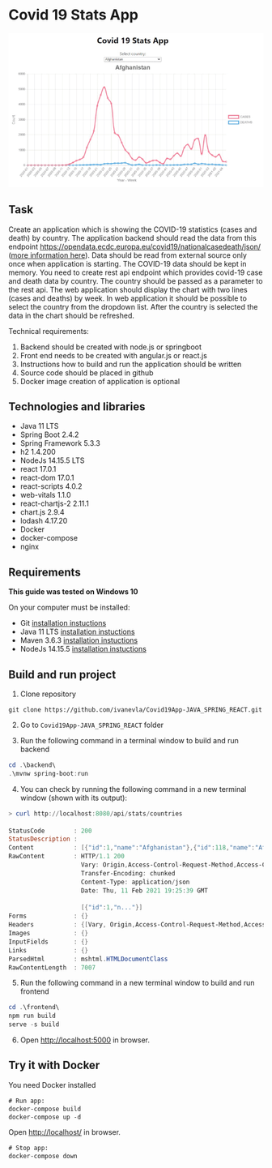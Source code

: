 # Covid 19 Stats App

![Alt text](/docs/screenshot.gif?raw=true "Covid 19 Stats App Screenshot")

## Task

Create an application which is showing the COVID-19 statistics (cases and death) by country. The application backend should read the data from this endpoint https://opendata.ecdc.europa.eu/covid19/nationalcasedeath/json/ ([more information here](https://www.ecdc.europa.eu/en/publications-data/data-national-14-day-notification-rate-covid-19)). Data should be read from external source only once when application is starting. The COVID-19 data should be kept in memory. You need to create rest api endpoint which provides covid-19 case and death data by country. The country should be passed as a parameter to the rest api. The web application should display the chart with two lines (cases and deaths) by week. In web application it should be possible to select the country from the dropdown list. After the country is selected the data in the chart should be refreshed.

Technical requirements:

1. Backend should be created with node.js or springboot
2. Front end needs to be created with angular.js or react.js
3. Instructions how to build and run the application should be written
4. Source code should be placed in github
5. Docker image creation of application is optional

## Technologies and libraries

- Java 11 LTS
- Spring Boot 2.4.2
- Spring Framework 5.3.3
- h2 1.4.200
- NodeJs 14.15.5 LTS
- react 17.0.1
- react-dom 17.0.1
- react-scripts 4.0.2
- web-vitals 1.1.0
- react-chartjs-2 2.11.1
- chart.js 2.9.4
- lodash 4.17.20
- Docker
- docker-compose
- nginx

## Requirements

**This guide was tested on Windows 10**

On your computer must be installed:

- Git [installation instuctions](https://git-scm.com/book/en/v2/Getting-Started-Installing-Git)
- Java 11 LTS [installation instuctions](https://www.oracle.com/java/technologies/javase-downloads.html)
- Maven 3.6.3 [installation instuctions](http://maven.apache.org/install.html)
- NodeJs 14.15.5 [installation instuctions](https://nodejs.org/en/download/)

## Build and run project

1. Clone repository

```
git clone https://github.com/ivanevla/Covid19App-JAVA_SPRING_REACT.git
```

2. Go to <code>Covid19App-JAVA_SPRING_REACT</code> folder

3. Run the following command in a terminal window to build and run backend

```powershell
cd .\backend\
.\mvnw spring-boot:run
```

4. You can check by running the following command in a new terminal window (shown with its output):

```powershell
> curl http://localhost:8080/api/stats/countries

StatusCode        : 200
StatusDescription :
Content           : [{"id":1,"name":"Afghanistan"},{"id":118,"name":"Africa (total)"},{"id":235,"name":"Albania"},{"id":334,"name":"Algeria"},{"id":451,"name":"America (total)"},{"id":568,"name":"Andorra"},{"id":665,"nam..."}]
RawContent        : HTTP/1.1 200
                    Vary: Origin,Access-Control-Request-Method,Access-Control-Request-Headers
                    Transfer-Encoding: chunked
                    Content-Type: application/json
                    Date: Thu, 11 Feb 2021 19:25:39 GMT

                    [{"id":1,"n..."}]
Forms             : {}
Headers           : {[Vary, Origin,Access-Control-Request-Method,Access-Control-Request-Headers], [Transfer-Encoding, chunked], [Content-Type, application/json], [Date, Thu, 1 Feb 2021 19:25:39 GMT]}
Images            : {}
InputFields       : {}
Links             : {}
ParsedHtml        : mshtml.HTMLDocumentClass
RawContentLength  : 7007
```

5. Run the following command in a new terminal window to build and run frontend

```powershell
cd .\frontend\
npm run build
serve -s build
```

6. Open [http://localhost:5000](http://localhost:5000) in browser.

## Try it with Docker

You need Docker installed

```
# Run app:
docker-compose build
docker-compose up -d
```

Open [http://localhost/](http://localhost/) in browser.

```
# Stop app:
docker-compose down
```
